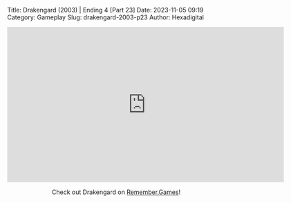 Title: Drakengard (2003) | Ending 4 [Part 23]
Date: 2023-11-05 09:19
Category: Gameplay
Slug: drakengard-2003-p23
Author: Hexadigital

<center><iframe src="https://www.youtube.com/embed/03SIEpREMjM?feature=oembed" allow="accelerometer; autoplay; encrypted-media; gyroscope; picture-in-picture" width="640" height="360" frameborder="0"></iframe>

Check out Drakengard on [Remember.Games](https://remember.games/game/2346/drakengard/)!</center>